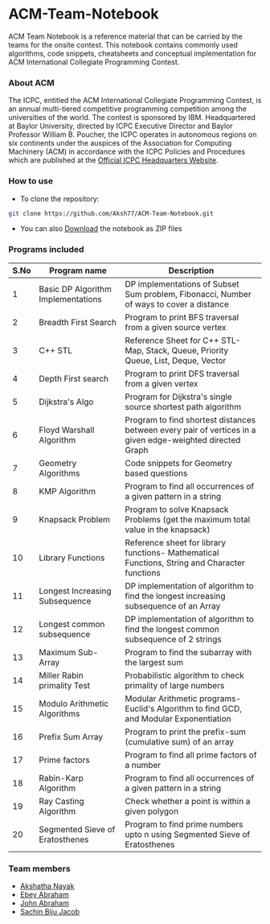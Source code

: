 # ACM-Team-Notebook

ACM Team Notebook is a reference material that can be carried by the teams for the onsite contest.
This notebook contains commonly used algorithms, code snippets, cheatsheets and conceptual implementation for ACM International Collegiate Programming Contest. 


### About ACM
The ICPC, entitled the ACM International Collegiate Programming Contest, is an annual multi-tiered competitive programming competition among the universities of the world. The contest is sponsored by IBM. Headquartered at Baylor University, directed by ICPC Executive Director and Baylor Professor William B. Poucher, the ICPC operates in autonomous regions on six continents under the auspices of the Association for Computing Machinery (ACM) in accordance with the ICPC Policies and Procedures which are published at the [Official ICPC Headquarters Website](https://icpc.baylor.edu/).

### How to use
* To clone the repository:

 ```bash
 git clone https://github.com/Aksh77/ACM-Team-Notebook.git
 ```
* You can also [Download](https://github.com/Aksh77/ACM-Team-Notebook/archive/master.zip) the notebook as ZIP files

### Programs included
 
| S.No | Program name | Description |
|--------|--------|--------|
| 1 | Basic DP Algorithm Implementations | DP implementations of Subset Sum problem, Fibonacci, Number of ways to cover a distance |
| 2 | Breadth First Search | Program to print BFS traversal from a given source vertex |
| 3 | C++ STL | Reference Sheet for C++ STL- Map, Stack, Queue, Priority Queue, List, Deque, Vector |
| 4 | Depth First search | Program to print DFS traversal from a given vertex |
| 5 | Dijkstra's Algo | Program for Dijkstra's single source shortest path algorithm |
| 6 | Floyd Warshall Algorithm | Program to find shortest distances between every pair of vertices in a given edge-weighted directed Graph|
| 7 | Geometry Algorithms | Code snippets for Geometry based questions |
| 8 | KMP Algorithm | Program to find all occurrences of a given pattern in a string |
| 9 | Knapsack Problem | Program to solve Knapsack Problems (get the maximum total value in the knapsack) |
| 10 | Library Functions | Reference sheet for library functions- Mathematical Functions, String and Character functions |
| 11 | Longest Increasing Subsequence | DP implementation of algorithm to find the longest increasing subsequence of an Array |
| 12 | Longest common subsequence | DP implementation of algorithm to find the longest common subsequence of 2 strings |
| 13 | Maximum Sub-Array | Program to find the subarray with the largest sum |
| 14 | Miller Rabin primality Test | Probabilistic algorithm to check primality of large numbers |
| 15 | Modulo Arithmetic Algorithms | Modular Arithmetic programs- Euclid's Algorithm to find GCD, and Modular Exponentiation |
| 16 | Prefix Sum Array | Program to print the prefix-sum (cumulative sum) of an array |
| 17 | Prime factors | Program to find all prime factors of a number |
| 18 | Rabin-Karp Algorithm | Program to find all occurrences of a given pattern in a string |
| 19 | Ray Casting Algorithm | Check whether a point is within a given polygon |
| 20 | Segmented Sieve of Eratosthenes | Program to find prime numbers upto n using Segmented Sieve of Eratosthenes |



### Team members
* [Akshatha Nayak](https://github.com/Aksh77)
* [Ebey Abraham](https://github.com/MrGrayCode)
* [John Abraham](https://github.com/dravog7)
* [Sachin Biju Jacob](https://github.com/sachin320)

